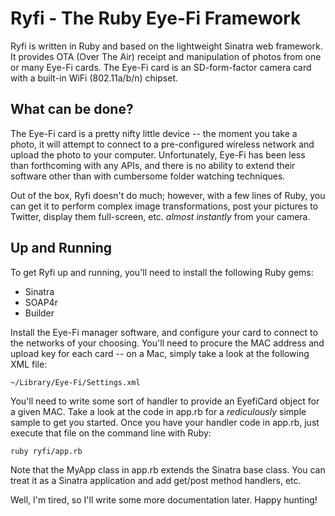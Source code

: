 Ryfi - The Ruby Eye-Fi Framework
================================
Ryfi is written in Ruby and based on the lightweight Sinatra web framework. It provides OTA (Over The Air) receipt and manipulation of photos from one or many Eye-Fi cards. The Eye-Fi card is an SD-form-factor camera card with a built-in WiFi (802.11a/b/n) chipset. 

What can be done?
-----------------
The Eye-Fi card is a pretty nifty little device -- the moment you take a photo, it will attempt to connect to a pre-configured wireless network and upload the photo to your computer. Unfortunately, Eye-Fi has been less than forthcoming with any APIs, and there is no ability to extend their software other than with cumbersome folder watching techniques.

Out of the box, Ryfi doesn't do much; however, with a few lines of Ruby, you can get it to perform complex image transformations, post your pictures to Twitter, display them full-screen, etc. *almost instantly* from your camera.

Up and Running
--------------
To get Ryfi up and running, you'll need to install the following Ruby gems:

* Sinatra
* SOAP4r
* Builder

Install the Eye-Fi manager software, and configure your card to connect to the networks of your choosing. You'll need to procure the MAC address and upload key for each card -- on a Mac, simply take a look at the following XML file:

    ~/Library/Eye-Fi/Settings.xml

You'll need to write some sort of handler to provide an EyefiCard object for a given MAC. Take a look at the code in app.rb for a *rediculously* simple sample to get you started. Once you have your handler code in app.rb, just execute that file on the command line with Ruby:

    ruby ryfi/app.rb

Note that the MyApp class in app.rb extends the Sinatra base class. You can treat it as a Sinatra application and add get/post method handlers, etc. 

Well, I'm tired, so I'll write some more documentation later. Happy hunting!